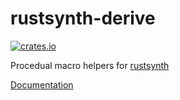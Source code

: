 # rustsynth-derive

[![crates.io](https://img.shields.io/crates/v/rustsynth-derive.svg)](https://crates.io/crates/rustsynth-derive)

Procedual macro helpers for [rustsynth](https://crates.io/crates/rustsynth)

[Documentation](https://docs.rs/rustsynth-derive)